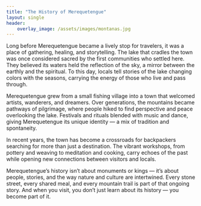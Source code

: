 ```yaml
---
title: "The History of Merequetengue"
layout: single
header: 
    overlay_image: /assets/images/montanas.jpg
---
```


Long before Merequetengue became a lively stop for travelers, it was a place of gathering, healing, and storytelling. The lake that cradles the town was once considered sacred by the first communities who settled here. They believed its waters held the reflection of the sky, a mirror between the earthly and the spiritual. To this day, locals tell stories of the lake changing colors with the seasons, carrying the energy of those who live and pass through.

Merequetengue grew from a small fishing village into a town that welcomed artists, wanderers, and dreamers. Over generations, the mountains became pathways of pilgrimage, where people hiked to find perspective and peace overlooking the lake. Festivals and rituals blended with music and dance, giving Merequetengue its unique identity — a mix of tradition and spontaneity.

In recent years, the town has become a crossroads for backpackers searching for more than just a destination. The vibrant workshops, from pottery and weaving to meditation and cooking, carry echoes of the past while opening new connections between visitors and locals.

Merequetengue’s history isn’t about monuments or kings — it’s about people, stories, and the way nature and culture are intertwined. Every stone street, every shared meal, and every mountain trail is part of that ongoing story. And when you visit, you don’t just learn about its history — you become part of it.